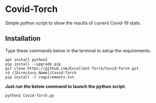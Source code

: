 # Covid-Torch
Simple python script to show the results of current Covid-19 stats.

## Installation
Type these commands below in the terminal to setup the requirements.
```
apt install python2
pip install --upgrade pip
git clone https://github.com/Excellent-Torch/Covid-Torch.git
cd /[Directory_Name]/Covid-Torch
pip install -r requirements.txt

```
**Just _run_ the below command to launch the python script.**
```
python2 Covid-Torch.py

```
